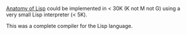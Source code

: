 [Anatomy of Lisp](https://www.amazon.ca/Anatomy-Lisp-John-Allen/dp/007001115X) could be implemented in < 30K (K not M not G) using a very small Lisp interpreter (< 5K).

This was a complete compiler for the Lisp language.
